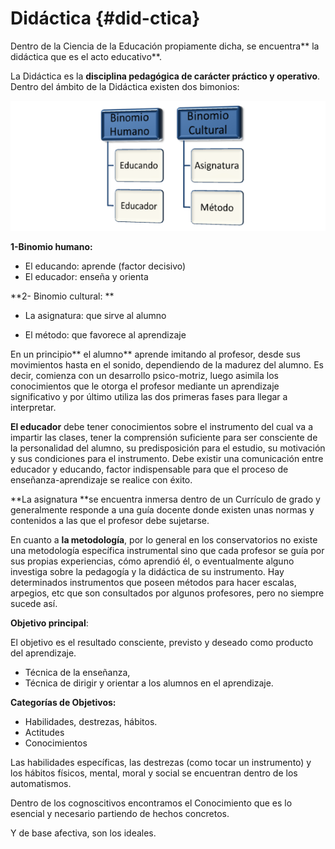 # Didáctica {#did-ctica}

Dentro de la Ciencia de la Educación propiamente dicha, se encuentra** la didáctica que es el acto educativo**.

La Didáctica es la **disciplina pedagógica de carácter práctico y operativo**. Dentro del ámbito de la Didáctica existen dos bimonios:



![](images/image1.png)



**1-Binomio humano:**    

* El educando: aprende \(factor decisivo\)
* El educador: enseña y orienta

**2- Binomio cultural: **       

*  La asignatura: que sirve al alumno

* El método: que favorece al aprendizaje



En un principio** el alumno** aprende imitando al profesor, desde sus movimientos hasta en el sonido, dependiendo de la madurez del alumno. Es decir,   comienza con un desarrollo psico-motriz, luego asimila los conocimientos que le otorga el profesor mediante un aprendizaje significativo y por último utiliza las dos primeras fases para llegar a interpretar.

**El educador** debe tener conocimientos sobre el instrumento del cual va a impartir las clases, tener la comprensión suficiente para ser consciente de la personalidad del alumno, su predisposición para el estudio, su motivación y sus condiciones para el instrumento. Debe existir una comunicación entre educador y educando, factor indispensable para que el proceso de enseñanza-aprendizaje se realice con éxito.

**La asignatura **se encuentra inmersa dentro de un Currículo de grado y generalmente responde a una guía docente donde existen unas normas y contenidos a las que el profesor debe sujetarse.

En cuanto a **la metodología**, por lo general en los conservatorios no existe una metodología específica instrumental sino que cada profesor se guía por sus propias experiencias, cómo aprendió él, o eventualmente alguno investiga sobre la pedagogía y la didáctica de su instrumento. Hay determinados instrumentos que poseen métodos para hacer escalas, arpegios, etc que son consultados por algunos profesores, pero no siempre sucede así.



**Objetivo principal**:

El objetivo es el resultado consciente, previsto y deseado como producto del aprendizaje.

* Técnica de la enseñanza,
* Técnica de dirigir y orientar a los alumnos en el aprendizaje.

**Categorías de Objetivos:**

* Habilidades, destrezas, hábitos.
* Actitudes
* Conocimientos

Las habilidades específicas, las destrezas \(como tocar un instrumento\) y los hábitos físicos, mental, moral y social se encuentran dentro de los automatismos.

Dentro de los cognoscitivos encontramos el Conocimiento que es lo esencial y necesario partiendo de hechos concretos.

Y de base afectiva, son los ideales.

